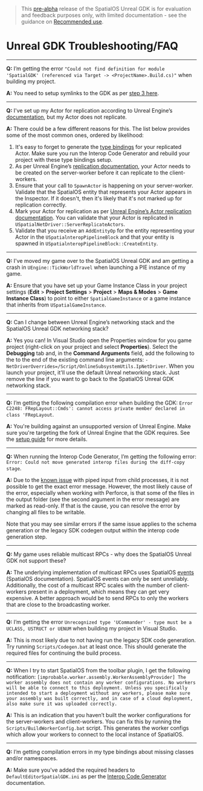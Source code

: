 > This [pre-alpha](https://docs.improbable.io/reference/13.1/shared/release-policy#maturity-stages) release of the SpatialOS Unreal GDK is for evaluation and feedback purposes only, with limited documentation - see the guidance on [Recommended use](/README.md#recommended-use).

# Unreal GDK Troubleshooting/FAQ

------

**Q:** I’m getting the error `"Could not find definition for module 'SpatialGDK' (referenced via Target -> <ProjectName>.Build.cs)"` when building my project.

**A:** You need to setup symlinks to the GDK as per [step 3 here](./setup-and-installing.md#building).

------

**Q:** I've set up my Actor for replication according to Unreal Engine’s [documentation](https://docs.unrealengine.com/en-us/Gameplay/Networking/Actors), but my Actor does not replicate.

**A:** There could be a few different reasons for this. The list below provides some of the most common ones, ordered by likelihood:
1. It's easy to forget to generate the [type bindings](./interop.md) for your replicated Actor. Make sure you run the Interop Code Generator and rebuild your project with these type bindings setup.
1. As per Unreal Engine’s [replication documentation](https://docs.unrealengine.com/en-us/Gameplay/Networking/Actors), your Actor needs to be created on the server-worker before it can replicate to the client-workers.
1. Ensure that your call to `SpawnActor` is happening on your server-worker.
Validate that the SpatialOS entity that represents your Actor appears in the Inspector. If it doesn't, then it's likely that it's not marked up for replication correctly.
1. Mark your Actor for replication as per [Unreal Engine’s Actor replication documentation](https://docs.unrealengine.com/en-us/Gameplay/Networking/Actors). You can validate that your Actor is replicated in `USpatialNetDriver::ServerReplicateActors`.
1. Validate that you receive an `AddEntityOp` for the entity representing your Actor in the `USpatialnteropPipelineBlock` and that your entity is spawned in `USpatialnteropPipelineBlock::CreateEntity`.

------

**Q:** I've moved my game over to the SpatialOS Unreal GDK and am getting a crash in `UEngine::TickWorldTravel` when launching a PIE instance of my game.

**A:** Ensure that you have set up your Game Instance Class in your project settings (**Edit** > **Project Settings** > **Project** > **Maps & Modes** > **Game Instance Class**) to point to either `SpatialGameInstance` or a game instance that inherits from `USpatialGameInstance`.

------

**Q:** Can I change between Unreal Engine’s networking stack and the SpatialOS Unreal GDK networking stack?

**A:** Yes you can! In Visual Studio open the Properties window for you game project (right-click on your project and select **Properties**). Select the **Debugging** tab and, in the **Command Arguments** field, add the following to the to the end of the existing command line arguments:
`-NetDriverOverrides=/Script/OnlineSubsystemUtils.IpNetDriver`. When you launch your project, it'll use the default Unreal networking stack. Just remove the line if you want to go back to the SpatialOS Unreal GDK networking stack.

------

**Q:** I’m getting the following compilation error when building the GDK: `Error C2248: FRepLayout::Cmds': cannot access private member declared in class 'FRepLayout`.

**A:** You're building against an unsupported version of Unreal Engine. Make sure you're targeting the fork of Unreal Engine that the GDK requires. See the [setup guide](../setup-and-installing.md#building) for more details.

------

**Q:** When running the Interop Code Generator, I’m getting the following error: `Error: Could not move generated interop files during the diff-copy stage`.

**A:** Due to the [known issue](../known-issues.md) with piped input from child processes, it is not possible to get the exact error message. However, the most likely cause of the error, especially when working with Perforce, is that some of the files in the output folder (see the second argument in the error message) are marked as read-only. If that is the cause, you can resolve the error by changing all files to be writable.

Note that you may see similar errors if the same issue applies to the schema generation or the legacy SDK codegen output within the interop code generation step.

------

**Q:** My game uses reliable multicast RPCs - why does the SpatialOS Unreal GDK not support these?

**A:** The underlying implementation of multicast RPCs uses SpatialOS [events](https://docs.improbable.io/reference/13.1/shared/glossary#event) (SpatialOS documentation). SpatialOS events can only be sent unreliably. Additionally, the cost of a multicast RPC scales with the number of client-workers present in a deployment, which means they can get very expensive. A better approach would be to send RPCs to only the workers that are close to the broadcasting worker.

------

**Q:** I’m getting the error `Unrecognized type 'UCommander' - type must be a UCLASS, USTRUCT or UENUM` when building my project in Visual Studio.

**A:** This is most likely due to not having run the legacy SDK code generation. Try running `Scripts/Codegen.bat` at least once. This should generate the required files for continuing the build process.

------

**Q:** When I try to start SpatialOS from the toolbar plugin, I get the following notification:
`[improbable.worker.assembly.WorkerAssemblyProvider] The worker assembly does not contain any worker configurations. No workers will be able to connect to this deployment. Unless you specifically intended to start a deployment without any workers, please make sure your assembly was built correctly, and in case of a cloud deployment, also make sure it was uploaded correctly.`

**A:** This is an indication that you haven’t built the worker configurations for the server-workers and client-workers. You can fix this by running the `Scripts/BuildWorkerConfig.bat` script. This generates the worker configs which allow your workers to connect to the local instance of SpatialOS.

------

**Q:** I’m getting compilation errors in my type bindings about missing classes and/or namespaces.

**A:** Make sure you've added the required headers to `DefaultEditorSpatialGDK.ini` as per the [Interop Code Generator](./interop.md) documentation.
